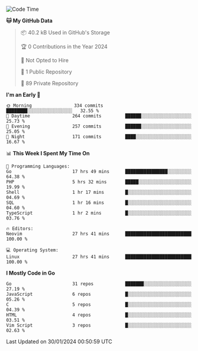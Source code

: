 
<!--START_SECTION:waka-->
![Code Time](http://img.shields.io/badge/Code%20Time-4%2C544%20hrs%2052%20mins-blue)

**🐱 My GitHub Data** 

> 📦 40.2 kB Used in GitHub's Storage 
 > 
> 🏆 0 Contributions in the Year 2024
 > 
> 🚫 Not Opted to Hire
 > 
> 📜 1 Public Repository 
 > 
> 🔑 89 Private Repository 
 > 
**I'm an Early 🐤** 

```text
🌞 Morning                334 commits         ████████░░░░░░░░░░░░░░░░░   32.55 % 
🌆 Daytime                264 commits         ██████░░░░░░░░░░░░░░░░░░░   25.73 % 
🌃 Evening                257 commits         ██████░░░░░░░░░░░░░░░░░░░   25.05 % 
🌙 Night                  171 commits         ████░░░░░░░░░░░░░░░░░░░░░   16.67 % 
```


📊 **This Week I Spent My Time On** 

```text
💬 Programming Languages: 
Go                       17 hrs 49 mins      ████████████████░░░░░░░░░   64.38 % 
PHP                      5 hrs 32 mins       █████░░░░░░░░░░░░░░░░░░░░   19.99 % 
Shell                    1 hr 17 mins        █░░░░░░░░░░░░░░░░░░░░░░░░   04.69 % 
SQL                      1 hr 16 mins        █░░░░░░░░░░░░░░░░░░░░░░░░   04.60 % 
TypeScript               1 hr 2 mins         █░░░░░░░░░░░░░░░░░░░░░░░░   03.76 % 

🔥 Editors: 
Neovim                   27 hrs 41 mins      █████████████████████████   100.00 % 

💻 Operating System: 
Linux                    27 hrs 41 mins      █████████████████████████   100.00 % 
```

**I Mostly Code in Go** 

```text
Go                       31 repos            ███████░░░░░░░░░░░░░░░░░░   27.19 % 
JavaScript               6 repos             █░░░░░░░░░░░░░░░░░░░░░░░░   05.26 % 
C                        5 repos             █░░░░░░░░░░░░░░░░░░░░░░░░   04.39 % 
HTML                     4 repos             █░░░░░░░░░░░░░░░░░░░░░░░░   03.51 % 
Vim Script               3 repos             █░░░░░░░░░░░░░░░░░░░░░░░░   02.63 % 
```




 Last Updated on 30/01/2024 00:50:59 UTC
<!--END_SECTION:waka-->
